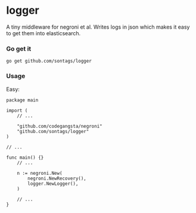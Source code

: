 logger 
=======

A tiny middleware for negroni et al. Writes logs in json which makes it easy to get them into elasticsearch.

### Go get it

```
go get github.com/sontags/logger
```

### Usage

Easy:

```
package main

import (
	// ...

	"github.com/codegangsta/negroni"
	"github.com/sontags/logger"
)

// ...

func main() {}
    // ...

	n := negroni.New(
		negroni.NewRecovery(),
		logger.NewLogger(),
	)

	// ...
}
```
